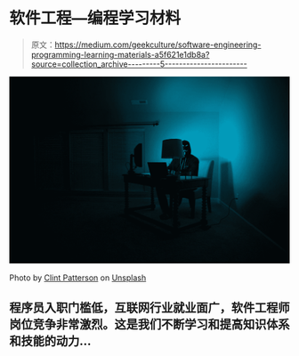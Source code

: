 # 软件工程—编程学习材料

> 原文：<https://medium.com/geekculture/software-engineering-programming-learning-materials-a5f621e1db8a?source=collection_archive---------5----------------------->

![](img/dcd85fbebe7fb8b1099368e11f27e3ce.png)

Photo by [Clint Patterson](https://unsplash.com/@cbpsc1?utm_source=medium&utm_medium=referral) on [Unsplash](https://unsplash.com?utm_source=medium&utm_medium=referral)

## 程序员入职门槛低，互联网行业就业面广，软件工程师岗位竞争非常激烈。这是我们不断学习和提高知识体系和技能的动力…